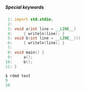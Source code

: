 ##### Special keywords

<style>
<ID> pre {
	font-size: 50%;
}
</style>

```d
 1: import std.stdio;
 2: 
 3: void a(int line = __LINE__)  
 4:     { writeln(line); }
 5: void b(int line = __LINE__)() 
 6:     { writeln(line); }
 7: 
 8: void main() {
 9: 	a();
10: 	b();
11: }

$ rdmd test
9
10
```
